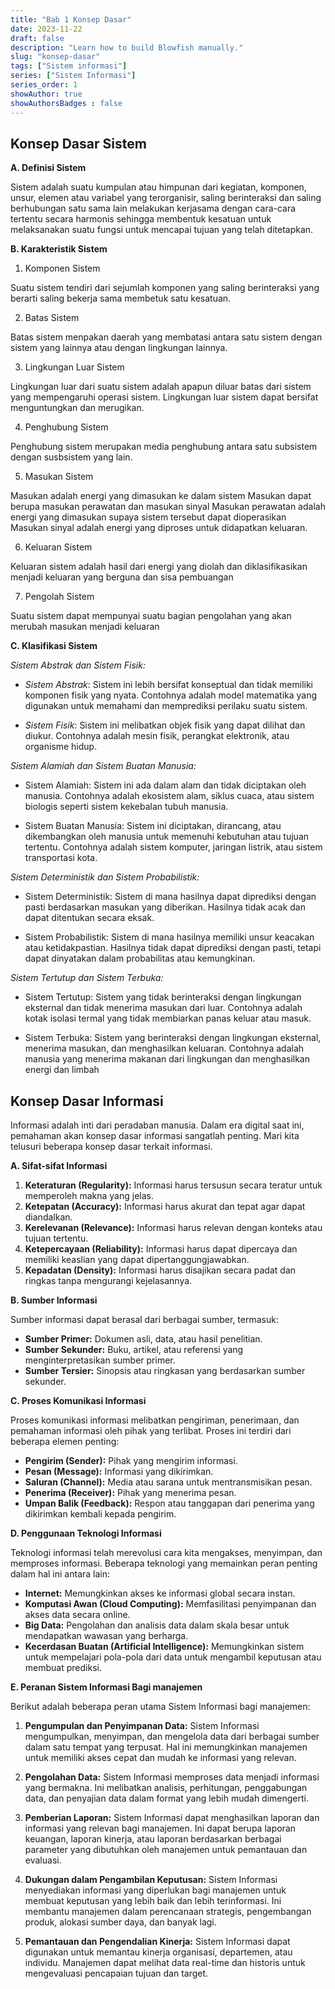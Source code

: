 ```yaml
---
title: "Bab 1 Konsep Dasar"
date: 2023-11-22
draft: false
description: "Learn how to build Blowfish manually."
slug: "konsep-dasar"
tags: ["Sistem informasi"]
series: ["Sistem Informasi"]
series_order: 1
showAuthor: true
showAuthorsBadges : false 
---
```


## Konsep Dasar Sistem

**A. Definisi Sistem**

Sistem adalah suatu kumpulan atau himpunan dari kegiatan, komponen, unsur, elemen atau variabel yang terorganisir, saling berinteraksi dan saling berhubungan satu sama lain melakukan kerjasama dengan cara-cara tertentu secara harmonis sehingga membentuk kesatuan untuk melaksanakan suatu fungsi untuk mencapai tujuan yang telah ditetapkan.

**B. Karakteristik Sistem**

1. Komponen Sistem

Suatu sistem tendiri dari sejumlah komponen yang saling berinteraksi yang berarti saling bekerja sama membetuk satu kesatuan.

2. Batas Sistem

Batas sistem menpakan daerah yang membatasi antara satu sistem dengan sistem yang lainnya atau dengan lingkungan lainnya.

3. Lingkungan Luar Sistem

Lingkungan luar dari suatu sistem adalah apapun diluar batas dari sistem yang mempengaruhi operasi sistem. Lingkungan luar sistem dapat bersifat menguntungkan dan merugikan.

4. Penghubung Sistem

Penghubung sistem merupakan media penghubung antara satu subsistem dengan susbsistem yang lain.

5. Masukan Sistem

Masukan adalah energi yang dimasukan ke dalam sistem Masukan dapat berupa masukan perawatan dan masukan sinyal Masukan perawatan adalah energi yang dimasukan supaya sistem tersebut dapat dioperasikan Masukan sinyal adalah energi yang diproses untuk didapatkan keluaran.

6. Keluaran Sistem

Keluaran sistem adalah hasil dari energi yang diolah dan diklasifikasikan menjadi keluaran yang berguna dan sisa pembuangan

7. Pengolah Sistem

Suatu sistem dapat mempunyai suatu bagian pengolahan yang akan merubah masukan menjadi keluaran

 **C. Klasifikasi Sistem**

*Sistem Abstrak dan Sistem Fisik:*

+ *Sistem Abstrak*: Sistem ini lebih bersifat konseptual dan tidak memiliki komponen fisik yang nyata. Contohnya adalah model matematika yang digunakan untuk memahami dan memprediksi perilaku suatu sistem.

+ *Sistem Fisik*: Sistem ini melibatkan objek fisik yang dapat dilihat dan diukur. Contohnya adalah mesin fisik, perangkat elektronik, atau organisme hidup.

*Sistem Alamiah dan Sistem Buatan Manusia:*

+ Sistem Alamiah: Sistem ini ada dalam alam dan tidak diciptakan oleh manusia. Contohnya adalah ekosistem alam, siklus cuaca, atau sistem biologis seperti sistem kekebalan tubuh manusia.

+ Sistem Buatan Manusia: Sistem ini diciptakan, dirancang, atau dikembangkan oleh manusia untuk memenuhi kebutuhan atau tujuan tertentu. Contohnya adalah sistem komputer, jaringan listrik, atau sistem transportasi kota.



*Sistem Deterministik dan Sistem Probabilistik:*

+ Sistem Deterministik: Sistem di mana hasilnya dapat diprediksi dengan pasti berdasarkan masukan yang diberikan. Hasilnya tidak acak dan dapat ditentukan secara eksak.

+ Sistem Probabilistik: Sistem di mana hasilnya memiliki unsur keacakan atau ketidakpastian. Hasilnya tidak dapat diprediksi dengan pasti, tetapi dapat dinyatakan dalam probabilitas atau kemungkinan.



*Sistem Tertutup dan Sistem Terbuka:*

+ Sistem Tertutup: Sistem yang tidak berinteraksi dengan lingkungan eksternal dan tidak menerima masukan dari luar. Contohnya adalah kotak isolasi termal yang tidak membiarkan panas keluar atau masuk.

+ Sistem Terbuka: Sistem yang berinteraksi dengan lingkungan eksternal, menerima masukan, dan menghasilkan keluaran. Contohnya adalah manusia yang menerima makanan dari lingkungan dan menghasilkan energi dan limbah





## Konsep Dasar Informasi

Informasi adalah inti dari peradaban manusia. Dalam era digital saat ini, pemahaman akan konsep dasar informasi sangatlah penting. Mari kita telusuri beberapa konsep dasar terkait informasi.

**A. Sifat-sifat Informasi**

1. **Keteraturan (Regularity):** Informasi harus tersusun secara teratur untuk memperoleh makna yang jelas.
2. **Ketepatan (Accuracy):** Informasi harus akurat dan tepat agar dapat diandalkan.
3. **Kerelevanan (Relevance):** Informasi harus relevan dengan konteks atau tujuan tertentu.
4. **Ketepercayaan (Reliability):** Informasi harus dapat dipercaya dan memiliki keaslian yang dapat dipertanggungjawabkan.
5. **Kepadatan (Density):** Informasi harus disajikan secara padat dan ringkas tanpa mengurangi kejelasannya.

**B. Sumber Informasi**

Sumber informasi dapat berasal dari berbagai sumber, termasuk:

- **Sumber Primer:** Dokumen asli, data, atau hasil penelitian.
- **Sumber Sekunder:** Buku, artikel, atau referensi yang menginterpretasikan sumber primer.
- **Sumber Tersier:** Sinopsis atau ringkasan yang berdasarkan sumber sekunder.

**C. Proses Komunikasi Informasi**

Proses komunikasi informasi melibatkan pengiriman, penerimaan, dan pemahaman informasi oleh pihak yang terlibat. Proses ini terdiri dari beberapa elemen penting:

- **Pengirim (Sender):** Pihak yang mengirim informasi.
- **Pesan (Message):** Informasi yang dikirimkan.
- **Saluran (Channel):** Media atau sarana untuk mentransmisikan pesan.
- **Penerima (Receiver):** Pihak yang menerima pesan.
- **Umpan Balik (Feedback):** Respon atau tanggapan dari penerima yang dikirimkan kembali kepada pengirim.

**D. Penggunaan Teknologi Informasi**

Teknologi informasi telah merevolusi cara kita mengakses, menyimpan, dan memproses informasi. Beberapa teknologi yang memainkan peran penting dalam hal ini antara lain:

- **Internet:** Memungkinkan akses ke informasi global secara instan.
- **Komputasi Awan (Cloud Computing):** Memfasilitasi penyimpanan dan akses data secara online.
- **Big Data:** Pengolahan dan analisis data dalam skala besar untuk mendapatkan wawasan yang berharga.
- **Kecerdasan Buatan (Artificial Intelligence):** Memungkinkan sistem untuk mempelajari pola-pola dari data untuk mengambil keputusan atau membuat prediksi.

**E. Peranan Sistem Informasi Bagi manajemen**

Berikut adalah beberapa peran utama Sistem Informasi bagi manajemen:

1. **Pengumpulan dan Penyimpanan Data:** Sistem Informasi mengumpulkan, menyimpan, dan mengelola data dari berbagai sumber dalam satu tempat yang terpusat. Hal ini memungkinkan manajemen untuk memiliki akses cepat dan mudah ke informasi yang relevan.

2. **Pengolahan Data:** Sistem Informasi memproses data menjadi informasi yang bermakna. Ini melibatkan analisis, perhitungan, penggabungan data, dan penyajian data dalam format yang lebih mudah dimengerti.

3. **Pemberian Laporan:** Sistem Informasi dapat menghasilkan laporan dan informasi yang relevan bagi manajemen. Ini dapat berupa laporan keuangan, laporan kinerja, atau laporan berdasarkan berbagai parameter yang dibutuhkan oleh manajemen untuk pemantauan dan evaluasi.

4. **Dukungan dalam Pengambilan Keputusan:** Sistem Informasi menyediakan informasi yang diperlukan bagi manajemen untuk membuat keputusan yang lebih baik dan lebih terinformasi. Ini membantu manajemen dalam perencanaan strategis, pengembangan produk, alokasi sumber daya, dan banyak lagi.

5. **Pemantauan dan Pengendalian Kinerja:** Sistem Informasi dapat digunakan untuk memantau kinerja organisasi, departemen, atau individu. Manajemen dapat melihat data real-time dan historis untuk mengevaluasi pencapaian tujuan dan target.